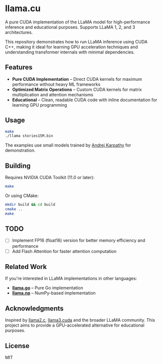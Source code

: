 # llama.cu

A pure CUDA implementation of the LLaMA model for high-performance inference and educational purposes. Supports LLaMA 1, 2, and 3 architectures.

This repository demonstrates how to run LLaMA inference using CUDA C++, making it ideal for learning GPU acceleration techniques and understanding transformer internals with minimal dependencies.

## Features

- **Pure CUDA Implementation** – Direct CUDA kernels for maximum performance without heavy ML frameworks
- **Optimized Matrix Operations** – Custom CUDA kernels for matrix multiplication and attention mechanisms
- **Educational** – Clean, readable CUDA code with inline documentation for learning GPU programming

## Usage

```sh
make
./llama stories15M.bin
```

The examples use small models trained by [Andrej Karpathy](https://github.com/karpathy/llama2.c?tab=readme-ov-file#models) for demonstration.

## Building

Requires NVIDIA CUDA Toolkit (11.0 or later):

```sh
make
```

Or using CMake:

```sh
mkdir build && cd build
cmake ..
make
```

## TODO

- [ ] Implement FP16 (float16) version for better memory efficiency and performance
- [ ] Add Flash Attention for faster attention computation

## Related Work

If you're interested in LLaMA implementations in other languages:

- **[llama.go](https://github.com/gitctrlx/llama.go)** – Pure Go implementation
- **[llama.np](https://github.com/gitctrlx/llama.np)** – NumPy-based implementation

## Acknowledgments

Inspired by [llama2.c](https://github.com/karpathy/llama2.c), [llama3.cuda](https://github.com/likejazz/llama3.cuda) and the broader LLaMA community. This project aims to provide a GPU-accelerated alternative for educational purposes.

## License

MIT
